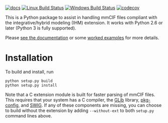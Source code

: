 [![docs](https://readthedocs.org/projects/python-ihm/badge/)](https://python-ihm.readthedocs.org/)
[![Linux Build Status](https://travis-ci.org/ihmwg/python-ihm.svg?branch=master)](https://travis-ci.org/ihmwg/python-ihm)
[![Windows Build Status](https://ci.appveyor.com/api/projects/status/5o28oe477ii8ur4h?svg=true)](https://ci.appveyor.com/project/benmwebb/python-ihm)
[![codecov](https://codecov.io/gh/ihmwg/python-ihm/branch/master/graph/badge.svg)](https://codecov.io/gh/ihmwg/python-ihm)

This is a Python package to assist in handling mmCIF files compliant
with the integrative/hybrid modeling (IHM) extension. It works with Python 2.6
or later (Python 3 is fully supported).

Please [see the documentation](https://python-ihm.readthedocs.org/)
or some [worked examples](examples) for more details.

# Installation

To build and install, run

```
python setup.py build
python setup.py install
```

Note that a C extension module is built for faster parsing of mmCIF files.
This requires that your system has a C compiler, the
[GLib](https://developer.gnome.org/glib/stable/glib.html) library,
[pkg-config](https://www.freedesktop.org/wiki/Software/pkg-config/),
and [SWIG](http://www.swig.org/). If any of these components are missing, you
can choose to build without the extension by adding `--without-ext` to both
`setup.py` command lines above.
